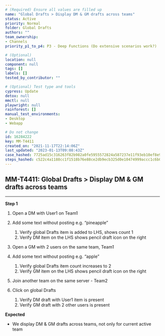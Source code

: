 ```yaml
---
# (Required) Ensure all values are filled up
name: "Global Drafts > Display DM & GM drafts across teams"
status: Active
priority: Normal
folder: Global Drafts
authors: ""
team_ownership: 
- Channels
priority_p1_to_p4: P3 - Deep Functions (Do extensive scenarios work?)

# (Optional)
location: null
component: null
tags: []
labels: []
tested_by_contributor: ""

# (Optional) Test type and tools
cypress: Update
detox: null
mmctl: null
playwright: null
rainforest: []
manual_test_environments:
- Desktop
- Webapp

# Do not change
id: 16284222
key: MM-T4411
created_on: "2021-11-17T22:14:06Z"
last_updated: "2023-01-13T09:08:43Z"
case_hashed: 7725ad15c316263f82b982a0fe5955572824a587237e11f93eb10ef8e9248fca273446186dd1c02513059cfe51b75c92
steps_hashed: c522c4a1188cc1f1518b76e88ce2db9ecb325d0e10474999accc1c6b07247b3fe5d46b8b6ef85eff11714201ad9f571f
---
```


<!-- (Auto-generated) Based on frontmatter's "key" and "name" -->

## MM-T4411: Global Drafts > Display DM & GM drafts across teams

---

**Step 1**

1. Open a DM with User1 on Team1

2. Add some text without posting e.g. “pineapple”

   1. Verify global Drafts item is added to LHS, shows count 1
   2. Verify DM item on the LHS shows pencil draft icon on the right

3. Open a GM with 2 users on the same team, Team1

4. Add some text without posting e.g. “apple”

   1. Verify global Drafts item count increases to 2
   2. Verify GM item on the LHS shows pencil draft icon on the right

5. Join another team on the same server - Team2

6. Click on global Drafts

   1. Verify DM draft with User1 item is present
   2. Verify GM draft with 2 other users is present

**Expected**

- We display DM & GM drafts across teams, not only for current active team
